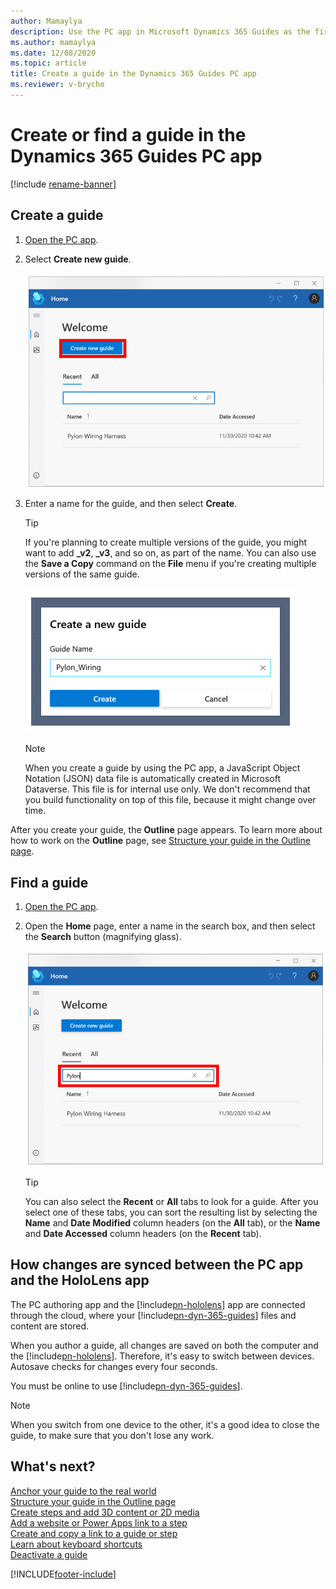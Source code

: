 ```yaml
---
author: Mamaylya
description: Use the PC app in Microsoft Dynamics 365 Guides as the first step in creating a guide. 
ms.author: mamaylya
ms.date: 12/08/2020
ms.topic: article
title: Create a guide in the Dynamics 365 Guides PC app
ms.reviewer: v-brycho
---
```


# Create or find a guide in the Dynamics 365 Guides PC app

[!include [rename-banner](~/includes/cc-data-platform-banner.md)]

## Create a guide

1. [Open the PC app](install-sign-in-pc-app.md).

2. Select **Create new guide**.

    ![Create new guide button](media/create-guide.PNG "Create new guide button")

3. Enter a name for the guide, and then select **Create**.

    > [!TIP]
    > If you're planning to create multiple versions of the guide, you might want to add **\_v2**, **\_v3**, and so on, as part of the name. You can also use the **Save a Copy** command on the **File** menu if you're creating multiple versions of the same guide.

    ![Naming the guide](media/name-guide.PNG "Naming the guide")

    > [!NOTE]
    > When you create a guide by using the PC app, a JavaScript Object Notation (JSON) data file is automatically created in Microsoft Dataverse. This file is for internal use only. We don't recommend that you build functionality on top of this file, because it might change over time.

After you create your guide, the **Outline** page appears. To learn more about how to work on the **Outline** page, see [Structure your guide in the Outline page](structure-guide.md).

## Find a guide

1. [Open the PC app](install-sign-in-pc-app.md).

2. Open the **Home** page, enter a name in the search box, and then select the **Search** button (magnifying glass).

    ![Search box on the Home page](media/find-guide.PNG "Search box on the Home page")
    
    > [!TIP]    
    > You can also select the **Recent** or **All** tabs to look for a guide. After you select one of these tabs, you can sort the resulting list by selecting the **Name** and **Date Modified** column headers (on the **All** tab), or the **Name** and **Date Accessed** column headers (on the **Recent** tab).

## How changes are synced between the PC app and the HoloLens app

The PC authoring app and the [!include[pn-hololens](../includes/pn-hololens.md)] app are connected through the cloud, where your [!include[pn-dyn-365-guides](../includes/pn-dyn-365-guides.md)] files and content are stored.

When you author a guide, all changes are saved on both the computer and the [!include[pn-hololens](../includes/pn-hololens.md)]. Therefore, it's easy to switch between devices. Autosave checks for changes every four seconds.

You must be online to use [!include[pn-dyn-365-guides](../includes/pn-dyn-365-guides.md)].

> [!NOTE]
> When you switch from one device to the other, it's a good idea to close the guide, to make sure that you don't lose any work.

## What's next?

[Anchor your guide to the real world](anchor.md)<br>
[Structure your guide in the Outline page](structure-guide.md)<br>
[Create steps and add 3D content or 2D media](create-steps-assign-media.md)<br>
[Add a website or Power Apps link to a step](pc-app-website-powerapps-link.md)<br>
[Create and copy a link to a guide or step](pc-app-copy-link-guide-step.md)<br>
[Learn about keyboard shortcuts](keyboard-shortcuts-pc-app.md)<br>
[Deactivate a guide](pc-app-deactivate-guide.md)


[!INCLUDE[footer-include](../includes/footer-banner.md)]
